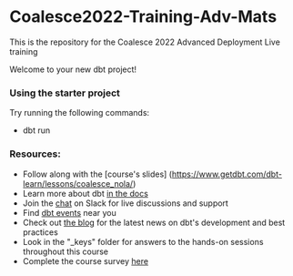 # Coalesce2022-Training-Adv-Mats
This is the repository for the Coalesce 2022 Advanced Deployment Live training

Welcome to your new dbt project!

### Using the starter project

Try running the following commands:
- dbt run


### Resources:
- Follow along with the [course's slides] (https://www.getdbt.com/dbt-learn/lessons/coalesce_nola/)
- Learn more about dbt [in the docs](https://docs.getdbt.com/docs/introduction)
- Join the [chat](http://slack.getdbt.com/) on Slack for live discussions and support
- Find [dbt events](https://events.getdbt.com) near you
- Check out [the blog](https://blog.getdbt.com/) for the latest news on dbt's development and best practices
- Look in the "_keys" folder for answers to the hands-on sessions throughout this course
- Complete the course survey [here](https://docs.google.com/forms/d/e/1FAIpQLSewUkcyW23ge045HURj5VAH3zjCrDFSLWVkmInj4ERruh9j0g/viewform)